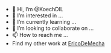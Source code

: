 - 👋 Hi, I’m @KoechDIL
- 👀 I’m interested in ...
- 🌱 I’m currently learning ...
- 💞️ I’m looking to collaborate on ...
- 📫 How to reach me ...
- Find my other work at [EricoDeMecha](https://www.github.com/ericodemecha)
<!---
KoechDIL/KoechDIL is a ✨ special ✨ repository because its `README.md` (this file) appears on your GitHub profile.
You can click the Preview link to take a look at your changes.
--->
